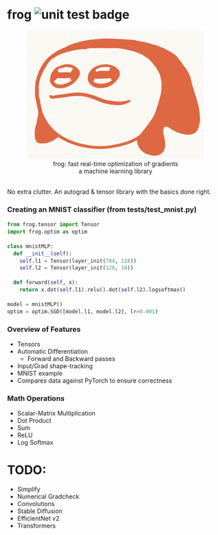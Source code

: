 # frog <img src="https://github.com/kevbuh/frog/actions/workflows/test.yml/badge.svg" alt="unit test badge" >
<div align="center" >
  <img src="https://github.com/kevbuh/frog/blob/main/assets/froog.jpeg" alt="froog the frog" height="300">
  
  <br/>
  frog: fast real-time optimization of gradients 
  <br/>
  a machine learning library
  <br/>
  <br/>
</div>

No extra clutter. An autograd & tensor library with the basics done right.

### Creating an MNIST classifier (from tests/test_mnist.py)

```python
from frog.tensor import Tensor
import frog.optim as optim

class mnistMLP:
  def __init__(self):
    self.l1 = Tensor(layer_init(784, 128))
    self.l2 = Tensor(layer_init(128, 10))

  def forward(self, x):
    return x.dot(self.l1).relu().dot(self.l2).logsoftmax()

model = mnistMLP()
optim = optim.SGD([model.l1, model.l2], lr=0.001)
```

### Overview of Features
- Tensors
- Automatic Differentiation
    - Forward and Backward passes
- Input/Grad shape-tracking
- MNIST example
- Compares data against PyTorch to ensure correctness

### Math Operations
- Scalar-Matrix Multiplication
- Dot Product
- Sum
- ReLU
- Log Softmax

# TODO:
- Simplify
- Numerical Gradcheck
- Convolutions
- Stable Diffusion
- EfficientNet v2
- Transformers
